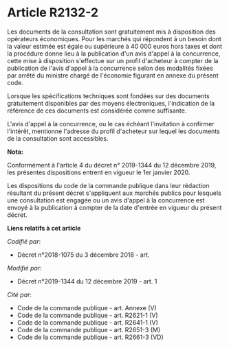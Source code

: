 # Article R2132-2

Les documents de la consultation sont gratuitement mis à disposition des opérateurs économiques. Pour les marchés qui
répondent à un besoin dont la valeur estimée est égale ou supérieure à 40 000 euros hors taxes et dont la procédure donne
lieu à la publication d'un avis d'appel à la concurrence, cette mise à disposition s'effectue sur un profil d'acheteur à
compter de la publication de l'avis d'appel à la concurrence selon des modalités fixées par arrêté du ministre chargé de
l'économie figurant en annexe du présent code.

Lorsque les spécifications techniques sont fondées sur des documents gratuitement disponibles par des moyens électroniques,
l'indication de la référence de ces documents est considérée comme suffisante.

L'avis d'appel à la concurrence, ou le cas échéant l'invitation à confirmer l'intérêt, mentionne l'adresse du profil
d'acheteur sur lequel les documents de la consultation sont accessibles.

**Nota:**

Conformément à l'article 4 du décret n° 2019-1344 du 12 décembre 2019, les présentes dispositions entrent en vigueur le 1er
janvier 2020.

Les dispositions du code de la commande publique dans leur rédaction résultant du présent décret s'appliquent aux marchés
publics pour lesquels une consultation est engagée ou un avis d'appel à la concurrence est envoyé à la publication à compter
de la date d'entrée en vigueur du présent décret.

**Liens relatifs à cet article**

_Codifié par_:

  - Décret n°2018-1075 du 3 décembre 2018 - art.

_Modifié par_:

  - Décret n°2019-1344 du 12 décembre 2019 - art. 1

_Cité par_:

  - Code de la commande publique - art. Annexe (V)
  - Code de la commande publique - art. R2621-1 (V)
  - Code de la commande publique - art. R2641-1 (V)
  - Code de la commande publique - art. R2651-3 (M)
  - Code de la commande publique - art. R2661-3 (VD)
